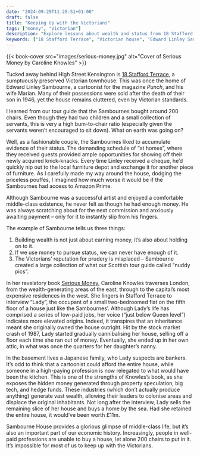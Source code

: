 ```yaml
---
date: "2024-09-29T11:28:51+01:00"
draft: false
title: "Keeping Up with the Victorians"
tags: ["money", "Victorian"]
description: "Explore lessons about wealth and status from 18 Stafford Terrace, Victorian cartoonist Edward Linley Sambourne's preserved townhouse. Discover how property speculation has transformed London housing and why keeping up with the Victorians is now impossible for most."
keywords: ["18 Stafford Terrace", "Victorian house", "Edward Linley Sambourne", "London property", "wealth inequality", "Caroline Knowles", "Serious Money", "Victorian lifestyle"]
---
```


{{< book-cover src="images/serious-money.jpg" alt="Cover of Serious Money by Caroline Knowles" >}}

Tucked away behind High Street Kensington is [18 Stafford Terrace](https://www.rbkc.gov.uk/museums/sambourne-house), a sumptuously preserved Victorian townhouse. This was once the home of Edward Linley Sambourne, a cartoonist for the magazine _Punch_, and his wife Marian. Many of their possessions were sold after the death of their son in 1946, yet the house remains cluttered, even by Victorian standards.

I learned from our tour guide that the Sambournes bought around 200 chairs. Even though they had two children and a small collection of servants, this is very a high bum-to-chair ratio (especially given the servants weren’t encouraged to sit down). What on earth was going on?

Well, as a fashionable couple, the Sambournes liked to accumulate evidence of their status. The demanding schedule of “at homes”, where they received guests provided ample opportunities for showing off their newly acquired knick-knacks. Every time Linley received a cheque, he’d quickly nip out to the local furniture depot and exchange it for another piece of furniture. As I carefully made my way around the house, dodging the priceless pouffes, I imagined how much worse it would be if the Sambournes had access to Amazon Prime.

Although Sambourne was a successful artist and enjoyed a comfortable middle-class existence, he never felt as though he had enough money. He was always scratching about for the next commission and anxiously awaiting payment – only for it to instantly slip from his fingers.

The example of Sambourne tells us three things:

1. Building wealth is not just about earning money, it’s also about holding on to it.
2. If we use money to pursue status, we can never have enough of it.
3. The Victorians’ reputation for prudery is misplaced – Sambourne created a large collection of what our Scottish tour guide called “nuddy pics”.

In her revelatory book [Serious Money](https://uk.bookshop.org/a/2760/9780141994376), Caroline Knowles traverses London, from the wealth-generating areas of the east, through to the capital’s most expensive residences in the west. She lingers in Stafford Terrace to interview “Lady”, the occupant of a small two-bedroomed flat on the fifth floor of a house just like the Sambournes’. Although Lady’s life has comprised a series of low-paid jobs, her voice (“just below Queen level”) indicates more elevated origins. Indeed, it transpires that an inheritance meant she originally owned the house outright. Hit by the stock market crash of 1987, Lady started gradually cannibalising her house, selling off a floor each time she ran out of money. Eventually, she ended up in her own attic, in what was once the quarters for her daughter’s nanny.

In the basement lives a Japanese family, who Lady suspects are bankers. It’s odd to think that a cartoonist could afford the entire house, while someone in a high-paying profession is now relegated to what would have been the kitchen. This is one of the strengths of Knowles’s book, as she exposes the hidden money generated through property speculation, big tech, and hedge funds. These industries (which don’t actually produce anything) generate vast wealth, allowing their leaders to colonise areas and displace the original inhabitants. Not long after the interview, Lady sells the remaining slice of her house and buys a home by the sea. Had she retained the entire house, it would’ve been worth £11m.

Sambourne House provides a glorious glimpse of middle-class life, but it’s also an important part of our economic history. Increasingly, people in well-paid professions are unable to buy a house, let alone 200 chairs to put in it. It’s impossible for most of us to keep up with the Victorians.